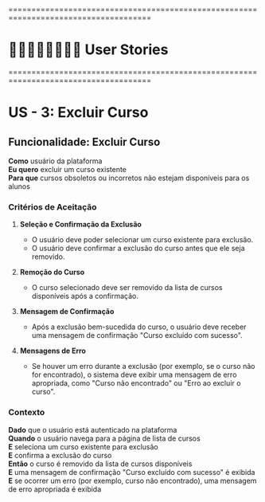 =====================================================================================
# 👨🏻‍👩🏻‍👦🏻‍👦🏻 User Stories
=====================================================================================

# US - 3: Excluir Curso

## Funcionalidade: Excluir Curso

**Como** usuário da plataforma  
**Eu quero** excluir um curso existente  
**Para que** cursos obsoletos ou incorretos não estejam disponíveis para os alunos

### Critérios de Aceitação

1. **Seleção e Confirmação da Exclusão**
   - O usuário deve poder selecionar um curso existente para exclusão.
   - O usuário deve confirmar a exclusão do curso antes que ele seja removido.

2. **Remoção do Curso**
   - O curso selecionado deve ser removido da lista de cursos disponíveis após a confirmação.

3. **Mensagem de Confirmação**
   - Após a exclusão bem-sucedida do curso, o usuário deve receber uma mensagem de confirmação "Curso excluído com sucesso".

4. **Mensagens de Erro**
   - Se houver um erro durante a exclusão (por exemplo, se o curso não for encontrado), o sistema deve exibir uma mensagem de erro apropriada, como "Curso não encontrado" ou "Erro ao excluir o curso".

### Contexto

**Dado** que o usuário está autenticado na plataforma  
**Quando** o usuário navega para a página de lista de cursos  
**E** seleciona um curso existente para exclusão  
**E** confirma a exclusão do curso  
**Então** o curso é removido da lista de cursos disponíveis  
**E** uma mensagem de confirmação "Curso excluído com sucesso" é exibida  
**E** se ocorrer um erro (por exemplo, curso não encontrado), uma mensagem de erro apropriada é exibida
